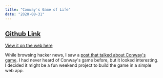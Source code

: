 ```yaml
---
title: "Conway's Game of Life"
date: "2020-08-31"
---
```


## [Github Link](https://github.com/zpetsrillo/game-of-life)

[View it on the web here](https://zpetsrillo.github.io/game-of-life/)

While browsing hacker news, I saw a [post that talked about Conway's game](http://www.amandaghassaei.com/blog/2020/05/01/the-recursive-universe/). I had never heard of Conway's game before, but it looked interesting. I decided it might be a fun weekend project to build the game in a simple web app.
